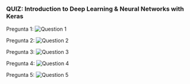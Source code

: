 ### **QUIZ: Introduction to Deep Learning & Neural Networks with Keras**

Pregunta 1:
![Question 1](/home/ntamurejocolorado/Projects/Coursera/Introduction_to_Deep_Learning_Neural_Networks_with_keras/Week_1/images/q1.png)

Pregunta 2:
![Question 2](/home/ntamurejocolorado/Projects/Coursera/Introduction_to_Deep_Learning_Neural_Networks_with_keras/Week_1/images/q2.png)

Pregunta 3:
![Question 3](/home/ntamurejocolorado/Projects/Coursera/Introduction_to_Deep_Learning_Neural_Networks_with_keras/Week_1/images/q3.png)

Pregunta 4:
![Question 4](/home/ntamurejocolorado/Projects/Coursera/Introduction_to_Deep_Learning_Neural_Networks_with_keras/Week_1/images/q4.png)

Pregunta 5:
![Question 5](/home/ntamurejocolorado/Projects/Coursera/Introduction_to_Deep_Learning_Neural_Networks_with_keras/Week_1/images/q5.png)
